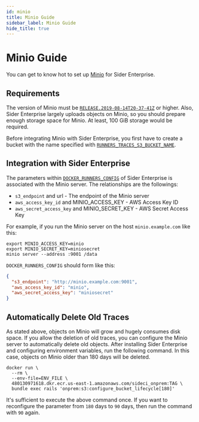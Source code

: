 ```yaml
---
id: minio
title: Minio Guide
sidebar_label: Minio Guide
hide_title: true
---
```


# Minio Guide

You can get to know hot to set up [Minio](https://min.io/) for Sider Enterprise.

## Requirements

The version of Minio must be [`RELEASE.2019-08-14T20-37-41Z`](https://github.com/minio/minio/releases/tag/RELEASE.2019-08-14T20-37-41Z) or higher. Also, Sider Enterprise largely uploads objects on Minio, so you should prepare enough storage space for Minio. At least, 100 GiB storage would be required.

Before integrating Minio with Sider Enterprise, you first have to create a bucket with the name specified with [`RUNNERS_TRACES_S3_BUCKET_NAME`](./config.md).

## Integration with Sider Enterprise

The parameters within [`DOCKER_RUNNERS_CONFIG`](./config.md) of Sider Enterprise is associated with the Minio server. The relationships are the followings:

- `s3_endpoint` and url - The endpoint of the Minio server
- `aws_access_key_id` and MINIO_ACCESS_KEY - AWS Access Key ID
- `aws_secret_access_key` and MINIO_SECRET_KEY - AWS Secret Access Key

For example, if you run the Minio server on the host `minio.example.com` like this:

```console
export MINIO_ACCESS_KEY=minio
export MINIO_SECRET_KEY=miniosecret
minio server --address :9001 /data
```

`DOCKER_RUNNERS_CONFIG` should form like this:

```json
{
  "s3_endpoint": "http://minio.example.com:9001",
  "aws_access_key_id": "minio",
  "aws_secret_access_key": "miniosecret"
}
```

## Automatically Delete Old Traces

As stated above, objects on Minio will grow and hugely consumes disk space. If you allow the deletion of old traces, you can configure the Minio server to automatically delete old objects. After installing Sider Enterprise and configuring environment variables, run the following command. In this case, objects on Minio older than 180 days will be deleted.

```console
docker run \
  --rm \
  --env-file=ENV_FILE \
  480130971618.dkr.ecr.us-east-1.amazonaws.com/sideci_onprem:TAG \
  bundle exec rails 'onprem:s3:configure_bucket_lifecycle[180]'
```

It's sufficient to execute the above command once. If you want to reconfigure the parameter from `180` days to `90` days, then run the command with `90` again.
